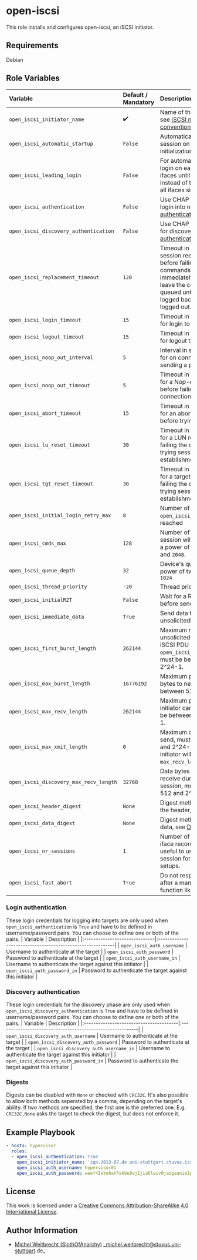 # open-iscsi

This role installs and configures open-iscsi, an iSCSI initiator.

## Requirements

Debian

## Role Variables

| Variable                               | Default / Mandatory | Description                                                                                                                                                                                                                            |
|:---------------------------------------|:--------------------|:---------------------------------------------------------------------------------------------------------------------------------------------------------------------------------------------------------------------------------------|
| `open_iscsi_initiator_name`            | :heavy_check_mark:  | Name of this initiator name, see [iSCSI naming conventions](https://pubs.vmware.com/vsphere-4-esx-vcenter/index.jsp?topic=/com.vmware.vsphere.config_iscsi.doc_41/esx_san_config/storage_area_network/c_iscsi_naming_conventions.html) |
| `open_iscsi_automatic_startup`         | `False`             | Automatically startup a session on service initialization                                                                                                                                                                              |
| `open_iscsi_leading_login`             | `False`             | For automatic startup, try login on each available ifaces until one succeeds instead of trying to login on all ifaces simultaneously                                                                                                   |
| `open_iscsi_authentication`            | `False`             | Use CHAP authentication to login into nodes, see [Login authentication](#login-authentication)                                                                                                                                         |
| `open_iscsi_discovery_authentication`  | `False`             | Use CHAP authentication for discovery, see [Discovery authentication](#discovery-authentication)                                                                                                                                       |
| `open_iscsi_replacement_timeout`       | `120`               | Timeout in seconds for session reestablishment before failing SCSI commands. Set to `0` to fail immediately and negative to leave the commands queued until the session is logged back in or manually logged out.                      |
| `open_iscsi_login_timeout`             | `15`                | Timeout in seconds to wait for login to complete                                                                                                                                                                                       |
| `open_iscsi_logout_timeout`            | `15`                | Timeout in seconds to wait for logout to complete                                                                                                                                                                                      |
| `open_iscsi_noop_out_interval`         | `5`                 | Interval in seconds to wait for on connection before sending a ping                                                                                                                                                                    |
| `open_iscsi_noop_out_timeout`          | `5`                 | Timeout in seconds to wait for a Nop-out response before failing the connection                                                                                                                                                        |
| `open_iscsi_abort_timeout`             | `15`                | Timeout in seconds to wait for an abort response before trying a LUN reset                                                                                                                                                             |
| `open_iscsi_lu_reset_timeout`          | `30`                | Timeout in seconds to wait for a LUN response before failing the operation and trying session re-establishment                                                                                                                         |
| `open_iscsi_tgt_reset_timeout`         | `30`                | Timeout in seconds to wait for a target response before failing the operation and trying session re-establishment                                                                                                                      |
| `open_iscsi_initial_login_retry_max`   | `8`                 | Number of retries after `open_iscsi_login_timeout` is reached                                                                                                                                                                          |
| `open_iscsi_cmds_max`                  | `128`               | Number of commands the session will queue, must be a power of two between `2` and `2048`.                                                                                                                                              |
| `open_iscsi_queue_depth`               | `32`                | Device's queue depth, a power of two between `2` and `1024`                                                                                                                                                                            |
| `open_iscsi_thread_priority`           | `-20`               | Thread priority                                                                                                                                                                                                                        |
| `open_iscsi_initialR2T`                | `False`             | Wait for a R2T command before sending data                                                                                                                                                                                             |
| `open_iscsi_immediate_data`            | `True`              | Send data to target unsolicitedly                                                                                                                                                                                                      |
| `open_iscsi_first_burst_length`        | `262144`            | Maximum number of unsolicited bytes sent in an iSCSI PDU (see `open_iscsi_immediate_data`), must be between 512 and 2^24-1.                                                                                                            |
| `open_iscsi_max_burst_length`          | `16776192`          | Maximum payload size in bytes to negotiate, must be between 512 and 2^24-1.                                                                                                                                                            |
| `open_iscsi_max_recv_length`           | `262144`            | Maximum payload size the initiator can receive, must be between 512 and 2^24-1.                                                                                                                                                        |
| `open_iscsi_max_xmit_length`           | `0`                 | Maximum data bytes to send, must be between 512 and 2^24-1. If set to `0`, the initiator will use the target's `max_recv_length`.                                                                                                      |
| `open_iscsi_discovery_max_recv_length` | `32768`             | Data bytes the initiator can receive during a discovery session, must be between 512 and 2^24-1.                                                                                                                                       |
| `open_iscsi_header_digest`             | `None`              | Digest methods to use for the header, see [Digests](#digests)                                                                                                                                                                          |
| `open_iscsi_data_digest`               | `None`              | Digest methods to use for data, see [Digests](#digests)                                                                                                                                                                                |
| `open_iscsi_nr_sessions`               | `1`                 | Number of sessions per iface record. It may be useful to use more than one session for multipath setups.                                                                                                                               |
| `open_iscsi_fast_abort`                | `True`              | Do not respond to PDUs after a management function like an `ABORT`.                                                                                                                                                                    |

### Login authentication
These login credentials for logging into targets are only used when `open_iscsi_authentication` is `True` and have to be defined in username/password pairs.
You can choose to define one or both of the pairs.
| Variable                      | Description                                                |
|:------------------------------|:-----------------------------------------------------------|
| `open_iscsi_auth_username`    | Username to authenticate at the target                     |
| `open_iscsi_auth_password`    | Password to authenticate at the target                     |
| `open_iscsi_auth_username_in` | Username to authenticate the target against this initiator |
| `open_iscsi_auth_password_in` | Password to authenticate the target against this initiator |

### Discovery authentication
These login credentials for the discovery phase are only used when `open_iscsi_discovery_authentication` is `True` and have to be defined in username/password pairs.
You can choose to define one or both of the pairs.
| Variable                                | Description                                                |
|:----------------------------------------|:-----------------------------------------------------------|
| `open_iscsi_discovery_auth_username`    | Username to authenticate at the target                     |
| `open_iscsi_discovery_auth_password`    | Password to authenticate at the target                     |
| `open_iscsi_discovery_auth_username_in` | Username to authenticate the target against this initiator |
| `open_iscsi_discovery_auth_password_in` | Password to authenticate the target against this initiator |

### Digests
Digests can be disabled with `None` or checked with `CRC32C`.
It's also possible to allow both methods seperated by a comma, depending on the target's ability.
If two methods are specified, the first one is the preferred one.
E.g. `CRC32C,None` asks the target to check the digest, but does not enforce it.

## Example Playbook

```yml
- hosts: hypervisor
  roles:
  - open_iscsi_authentication: True
    open_iscsi_initiator_name: 'iqn.2013-07.de.uni-stuttgart.stuvus.iscsi:hypervisor01'
	open_iscsi_auth_username: hypervisor01
	open_iscsi_auth_password: weef4IeYe0ahPahbe9oj1jia6leiv0jaigaanie1pes4biuB2u
```

## License

This work is licensed under a [Creative Commons Attribution-ShareAlike 4.0 International License](https://creativecommons.org/licenses/by-sa/4.0/).


## Author Information

- [Michel Weitbrecht (SlothOfAnarchy)](https://github.com/SlothOfAnarchy) _michel.weitbrecht@stuvus.uni-stuttgart.de_
